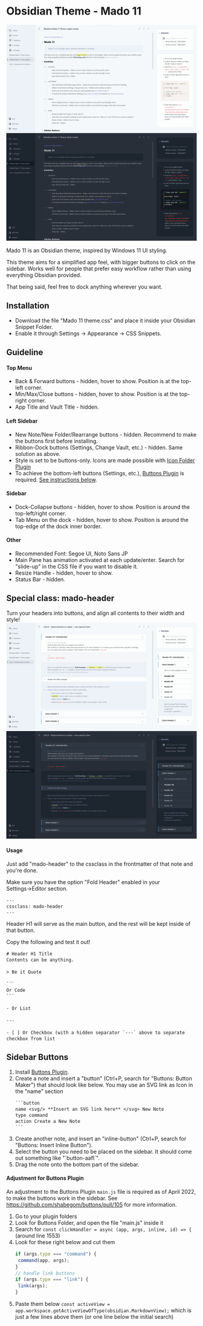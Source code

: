 # Obsidian Theme - Mado 11
 
![](cover.png)
![](cover2.png)

Mado 11 is an Obsidian theme, inspired by Windows 11 UI styling.

This theme aims for a simplified app feel, with bigger buttons to click on the sidebar. Works well for people that prefer easy workflow rather than using everything Obsidian provided.

That being said, feel free to dock anything wherever you want.

## Installation

- Download the file "Mado 11 theme.css" and place it inside your Obsidian Snippet Folder.
- Enable it through Settings → Appearance → CSS Snippets.

## Guideline

#### Top Menu

- Back & Forward buttons - hidden, hover to show. Position is at the top-left corner.
- Min/Max/Close buttons - hidden, hover to show. Position is at the top-right corner.
- App Title and Vault Title - hidden.

#### Left Sidebar

- New Note/New Folder/Rearrange buttons - hidden. Recommend to make the buttons first before installing.
- Ribbon-Dock buttons (Settings, Change Vault, etc.) - hidden. Same solution as above.
- Style is set to be buttons-only. Icons are made possible with [Icon Folder Plugin](https://github.com/FlorianWoelki/obsidian-icon-folder)
- To achieve the bottom-left buttons (Settings, etc.), [Buttons Plugin](https://github.com/shabegom/buttons) is required. [See instructions below](#sidebar-buttons).

#### Sidebar

- Dock-Collapse buttons - hidden, hover to show. Position is around the top-left/right corner.
- Tab Menu on the dock - hidden, hover to show. Position is around the top-edge of the dock inner border.

#### Other

- Recommended Font: Segoe UI, Noto Sans JP
- Main Pane has animation activated at each update/enter. Search for "slide-up" in the CSS file if you want to disable it.
- Resize Handle - hidden, hover to show.
- Status Bar - hidden.

## Special class: mado-header
Turn your headers into buttons, and align all contents to their width and style!
![](header-sample-light.png)
![](header-sample-dark.png)

#### Usage
Just add "mado-header" to the cssclass in the frontmatter of that note and you're done.

Make sure you have the option "Fold Header" enabled in your Settings→Editor section.
~~~
---
cssclass: mado-header
---
~~~

Header H1 will serve as the main button, and the rest will be kept inside of that button.

Copy the following and test it out!
~~~
# Header H1 Title
Contents can be anything.

> Be it Quote

```
Or Code
```

- Or List

---

- [ ] Or Checkbox (with a hidden separator `---` above to separate checkbox from list
~~~
   

## Sidebar Buttons 

1. Install [Buttons Plugin](https://github.com/shabegom/buttons).
1. Create a note and insert a "button" (Ctrl+P, search for "Buttons: Button Maker") that should look like below. You may use an SVG link as Icon in the "name" section
   ~~~
   ```button
   name <svg/> **Insert an SVG link here** </svg> New Note
   type command
   action Create a New Note 
   ```
   ~~~
1. Create another note, and insert an "inline-button" (Ctrl+P, search for "Buttons: Insert Inline Button").
1. Select the button you need to be placed on the sidebar. It should come out something like "\`button-aafl`".
1. Drag the note onto the bottom part of the sidebar.



#### Adjustment for Buttons Plugin
An adjustment to the Buttons Plugin `main.js` file is required as of April 2022, to make the buttons work in the sidebar. See https://github.com/shabegom/buttons/pull/105 for more information.
1. Go to your plugin folders
2. Look for Buttons Folder, and open the file "main.js" inside it 
3. Search for `const clickHandler = async (app, args, inline, id) => {` (around line 1553)  
4. Look for these right below and cut them
   ```js
   if (args.type === "command") {  
   	command(app, args);  
   }  
   // handle link buttons  
   if (args.type === "link") {  
   	link(args);  
   }
   ```
5. Paste them below `const activeView = app.workspace.getActiveViewOfType(obsidian.MarkdownView);` which is just a few lines above them (or one line below the initial search)  